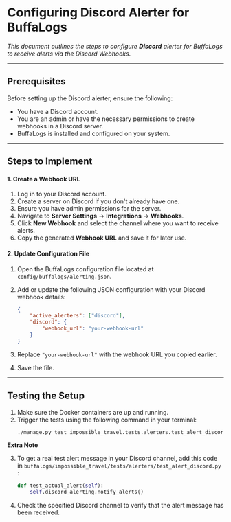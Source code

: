 # Configuring Discord Alerter for BuffaLogs

<p><i>This document outlines the steps to configure <b>Discord</b> alerter for BuffaLogs to receive alerts via the Discord Webhooks.</i><p>

---

## Prerequisites

Before setting up the Discord alerter, ensure the following:
- You have a Discord account.
- You are an admin or have the necessary permissions to create webhooks in a Discord server.
- BuffaLogs is installed and configured on your system.

---

## Steps to Implement

#### 1. Create a Webhook URL
1. Log in to your Discord account.
2. Create a server on Discord if you don't already have one.
3. Ensure you have admin permissions for the server.
4. Navigate to **Server Settings** → **Integrations** → **Webhooks**.
5. Click **New Webhook** and select the channel where you want to receive alerts.
6. Copy the generated **Webhook URL** and save it for later use.


#### 2. Update Configuration File
1. Open the BuffaLogs configuration file located at `config/buffalogs/alerting.json`.
2. Add or update the following JSON configuration with your Discord webhook details:

    ```json
    {
        "active_alerters": ["discord"],
        "discord": {
            "webhook_url": "your-webhook-url"
        }
    }
    ```

3. Replace `"your-webhook-url"` with the webhook URL you copied earlier.
4. Save the file.

---

## Testing the Setup

1. Make sure the Docker containers are up and running.
2. Trigger the tests using the following command in your terminal:
    ```bash
    ./manage.py test impossible_travel.tests.alerters.test_alert_discord.TestDiscordAlerting
    ```
**Extra Note**

3. To get a real test alert message in your Discord channel, add this code in `buffalogs/impossible_travel/tests/alerters/test_alert_discord.py` :

    ```python
    def test_actual_alert(self):
        self.discord_alerting.notify_alerts()
    ```

4. Check the specified Discord channel to verify that the alert message has been received.
